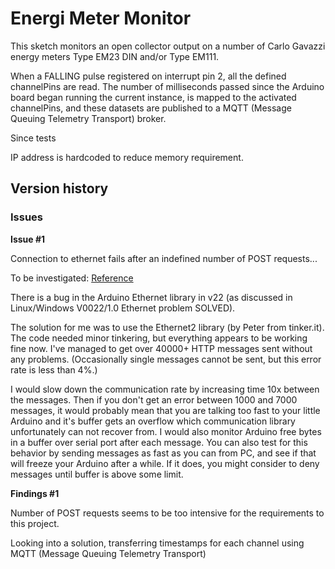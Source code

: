 # Energi Meter Monitor

This sketch monitors an open collector output on a number of Carlo Gavazzi energy meters Type EM23 DIN and/or Type EM111.

When a FALLING pulse registered on interrupt pin 2, all the defined channelPins are read. The number of milliseconds passed since the Arduino board began running the current instance, is mapped to the activated channelPins, and these datasets are published to a MQTT (Message Queuing Telemetry Transport) broker.

Since tests 

IP address is hardcoded to reduce memory requirement.


## Version history

### **Issues**

**Issue #1**

Connection to ethernet fails after an indefined number of POST requests...

To be investigated: [Reference](https://stackoverflow.com/questions/7432309/arduino-uno-ethernet-client-connection-fails-after-many-client-prints)

There is a bug in the Arduino Ethernet library in v22 (as discussed in Linux/Windows V0022/1.0 Ethernet problem SOLVED).

The solution for me was to use the Ethernet2 library (by Peter from tinker.it). The code needed minor tinkering, but everything appears to be working fine now. I've managed to get over 40000+ HTTP messages sent without any problems. (Occasionally single messages cannot be sent, but this error rate is less than 4%.)

I would slow down the communication rate by increasing time 10x between the messages. Then if you don't get an error between 1000 and 7000 messages, it would probably mean that you are talking too fast to your little Arduino and it's buffer gets an overflow which communication library unfortunately can not recover from. I would also monitor Arduino free bytes in a buffer over serial port after each message. You can also test for this behavior by sending messages as fast as you can from PC, and see if that will freeze your Arduino after a while. If it does, you might consider to deny messages until buffer is above some limit.

**Findings #1**

Number of POST requests seems to be too intensive for the requirements to this project.

Looking into a solution, transferring timestamps for each channel using MQTT (Message Queuing Telemetry Transport)